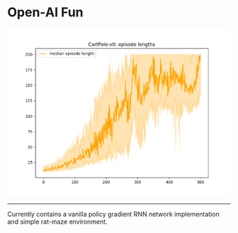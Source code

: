 # Open-AI Fun

![](figs/episode-lens.png "Using 7d vanilla RNN policy gradient network, episode number on x-axis; gamma=0.78")

---
Currently contains a vanilla policy gradient RNN network implementation
and simple rat-maze environment.

